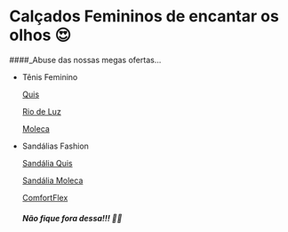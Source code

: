 # Calçados Femininos de encantar os olhos  :heart_eyes:

####_Abuse das nossas megas ofertas...

- Tênis Feminino

  [Quis](https://www.erkmagazine.com.br/produto/338150/quiz-tenis-nude-onca-66188403)

  [Rio de Luz](https://www.erkmagazine.com.br/produto/383151/rio-de-luz-tenis-marinho-4002)

  [Moleca](https://www.erkmagazine.com.br/produto/329567/moleca-tenis-jeans-5716100)



- Sandálias Fashion

  [Sandália Quis](https://www.erkmagazine.com.br/produto/346458/quiz-sandalia-preta-66170304)

  [Sandália Moleca](https://www.erkmagazine.com.br/produto/330614/moleca-sandalia-nude-568101)

  [ComfortFlex](https://www.erkmagazine.com.br/produto/333228/comfortflex-sandalia-nude-1951404)

  ##### _Não fique fora dessa!!!  :running_woman:_

  ​

  ​

  ​

